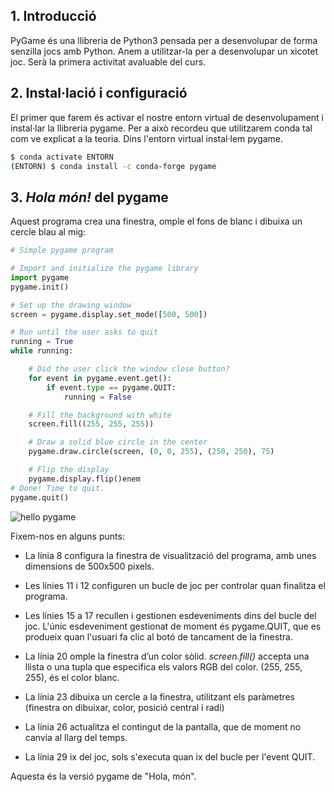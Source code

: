 ## 1. Introducció

PyGame és una llibreria de Python3 pensada per a desenvolupar de forma senzilla jocs amb Python. Anem a utilitzar-la per a desenvolupar un xicotet joc. Serà la primera activitat avaluable del curs.

## 2. Instal·lació i configuració

El primer que farem és activar el nostre entorn virtual de desenvolupament i instal·lar la llibreria pygame. Per a això recordeu que utilitzarem conda tal com ve explicat a la teoria. Dins l'entorn virtual instal·lem pygame.

```bash
$ conda activate ENTORN
(ENTORN) $ conda install -c conda-forge pygame
```

## 3. *Hola món!* del pygame 

Aquest programa crea una finestra, omple el fons de blanc i dibuixa un cercle blau al mig:

```py
# Simple pygame program

# Import and initialize the pygame library
import pygame
pygame.init()

# Set up the drawing window
screen = pygame.display.set_mode([500, 500])

# Run until the user asks to quit
running = True
while running:

    # Did the user click the window close button?
    for event in pygame.event.get():
        if event.type == pygame.QUIT:
            running = False

    # Fill the background with white
    screen.fill((255, 255, 255))

    # Draw a solid blue circle in the center
    pygame.draw.circle(screen, (0, 0, 255), (250, 250), 75)

    # Flip the display
    pygame.display.flip()enem
# Done! Time to quit.
pygame.quit()
```

![hello pygame](images/hello_pygame.png)

Fixem-nos en alguns punts:

- La línia 8 configura la finestra de visualització del programa, amb unes dimensions de 500x500 pixels.

- Les línies 11 i 12 configuren un bucle de joc per controlar quan finalitza el programa.

- Les línies 15 a 17 recullen i gestionen esdeveniments dins del bucle del joc. L'únic esdeveniment gestionat de moment és pygame.QUIT, que es produeix quan l'usuari fa clic al botó de tancament de la finestra.

- La línia 20 omple la finestra d’un color sòlid. *screen.fill()* accepta una llista o una tupla que especifica els valors RGB del color. (255, 255, 255), és el color blanc.

- La línia 23 dibuixa un cercle a la finestra, utilitzant els paràmetres (finestra on dibuixar, color, posició central i radi)
- La línia 26 actualitza el contingut de la pantalla, que de moment no canvia al llarg del temps.
- La línia 29 ix del joc, sols s'executa quan ix del bucle per l'event QUIT.

Aquesta és la versió pygame de "Hola, món".
